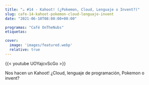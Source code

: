```yaml
---
title: "☕️ #14 - Kahoot! (¿Pokemon, Cloud, Lenguaje o Invent?)"
slug: cafe-14-kahoot-pokemon-cloud-lenguaje-invent
date: "2021-06-10T08:00:00+00:00"

programas: "Café OnTheNubs"
etiquetas:

cover:
  image: 'images/featured.webp'
  relative: true
---
```


{{< youtube UOYajcvScGo >}}

Nos hacen un Kahoot! ¿Cloud, lenguaje de programación, Pokemon o invent?
